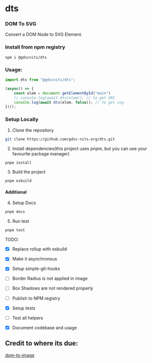 # dts
### DOM To SVG

Convert a DOM Node to SVG Element.

### Install from npm registry

```console
npm i @gdscnits/dts
```

### Usage:

```js
import dts from "@gdscnits/dts";

(async() => {
    const elem = document.getElementById("main")
    // console.log(await dts(elem)); // to get URI
    console.log(await dts(elem, false)); // to get svg
})();
```

### Setup Locally
1. Clone the repository
```sh
git clone https://github.com/gdsc-nits-org/dts.git
```
2. Install dependencies(this project uses pnpm, but you can use your favourite package manager)
```sh
pnpm install
```
3. Build the project
```sh
pnpm esbuild
```

#### Additional
4. Setup Docs
```sh
pnpm docs
```
5. Run test
```sh
pnpm test
```

TODO:

- [x] Replace rollup with esbuild
- [x] Make it asynchronous
- [x] Setup simple-git-hooks
- [ ] Border Radius is not applied in image
- [ ] Box Shadows are not rendered properly
- [ ] Publish to NPM registry
- [x] Setup tests
- [ ] Test all helpers
- [x] Document codebase and usage


## Credit to where its due:
[dom-to-image](https://github.com/tsayen/dom-to-image)